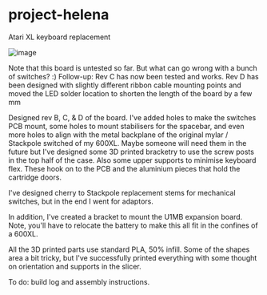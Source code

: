 # project-helena
Atari XL keyboard replacement

![image](https://user-images.githubusercontent.com/71668824/151438926-67463e58-110b-4edf-b6e5-0da5454a57d6.png)

Note that this board is untested so far. But what can go wrong with a bunch of switches? :)
Follow-up: Rev C has now been tested and works. Rev D has been designed with slightly different ribbon cable mounting points and moved the LED solder location to shorten the length of the board by a few mm

Designed rev B, C, & D of the board. 
I've added holes to make the switches PCB mount, some holes to mount stabilisers for the spacebar, and even more holes to align with the metal backplane of the original mylar / Stackpole switched of my 600XL. Maybe someone will need them in the future but I've designed some 3D printed bracketry to use the screw posts in the top half of the case. Also some upper supports to minimise keyboard flex. These hook on to the PCB and the aluminium pieces that hold the cartridge doors.

I've designed cherry to Stackpole replacement stems for mechanical switches, but in the end I went for adaptors.

In addition, I've created a bracket to mount the U1MB expansion board. Note, you'll have to relocate the battery to make this all fit in the confines of a 600XL.

All the 3D printed parts use standard PLA, 50% infill. Some of the shapes area a bit tricky, but I've successfully printed everything with some thought on orientation and supports in the slicer.

To do:
build log and assembly instructions.
